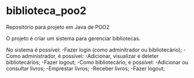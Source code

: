 # biblioteca_poo2
Repositório para projeto em Java de POO2



O projeto é criar um sistema para gerenciar bibliotecas.

No sistema é possível:
  -Fazer login (como adminitrador ou bibliotecário);
  -Como administrador, é possível:
    -Adicionar, visualizar e deleter bibliotecários;
    -Fazer logout;
  -Como bibliotecário, é possível:
    -Adicionar ou consultar livros;
    -Emprestar livros;
    -Receber livros;
    -Fazer logout;



